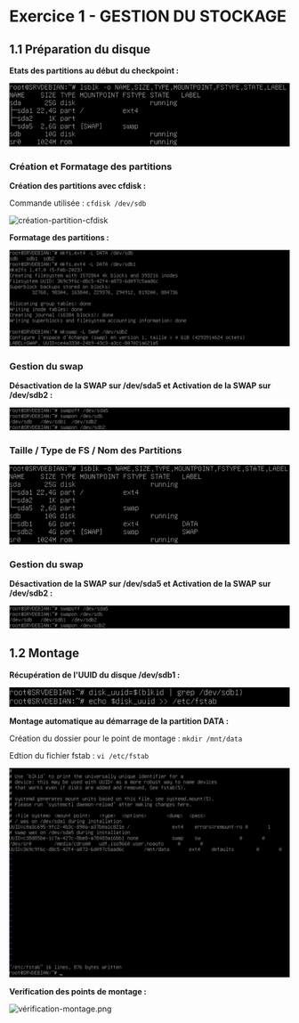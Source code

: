 # Exercice 1 - GESTION DU STOCKAGE

## 1.1 Préparation du disque

__Etats des partitions au début du checkpoint :__

![etat-partition-start](https://github.com/Tr3n4rT/TSSR-Checkpoint-1-Mathieu/blob/main/IMAGE_CHECKPOINT/etat-partition-lancement.png)


### Création et Formatage des partitions

__Création des partitions avec cfdisk :__

Commande utilisée : `cfdisk /dev/sdb`

![création-partition-cfdisk](https://github.com/Tr3n4rT/TSSR-Checkpoint-1-Mathieu/blob/main/IMAGE_CHECKPOINT/création-partition-cfdisk.png)

__Formatage des partitions :__

![formatage-partitions](https://github.com/Tr3n4rT/TSSR-Checkpoint-1-Mathieu/blob/main/IMAGE_CHECKPOINT/formatage-partitions.png)

### Gestion du swap

__Désactivation de la SWAP sur /dev/sda5 et Activation de la SWAP sur /dev/sdb2 :__

![gestion-swapp](https://github.com/Tr3n4rT/TSSR-Checkpoint-1-Mathieu/blob/main/IMAGE_CHECKPOINT/gestion-swapp.png)


### Taille / Type de FS / Nom des Partitions

![taille-type-nom-partitions](https://github.com/Tr3n4rT/TSSR-Checkpoint-1-Mathieu/blob/main/IMAGE_CHECKPOINT/taille-type-nom-partitions.png)


### Gestion du swap

__Désactivation de la SWAP sur /dev/sda5 et Activation de la SWAP sur /dev/sdb2 :__

![gestion-swapp](https://github.com/Tr3n4rT/TSSR-Checkpoint-1-Mathieu/blob/main/IMAGE_CHECKPOINT/gestion-swapp.png)

## 1.2 Montage

__Récupération de l'UUID du disque /dev/sdb1 :__

![recuperation-uuid](https://github.com/Tr3n4rT/TSSR-Checkpoint-1-Mathieu/blob/main/IMAGE_CHECKPOINT/recuperation-uuid.png)

__Montage automatique au démarrage de la partition DATA :__

Création du dossier pour le point de montage : 
`mkdir /mnt/data`

Edtion du fichier fstab : 
`vi /etc/fstab`

![eddition-fstab](https://github.com/Tr3n4rT/TSSR-Checkpoint-1-Mathieu/blob/main/IMAGE_CHECKPOINT/eddition-fstab.png)

__Verification des points de montage :__

![vérification-montage.png](https://github.com/Tr3n4rT/TSSR-Checkpoint-1-Mathieu/blob/main/IMAGE_CHECKPOINT/vérification-montage.png)

